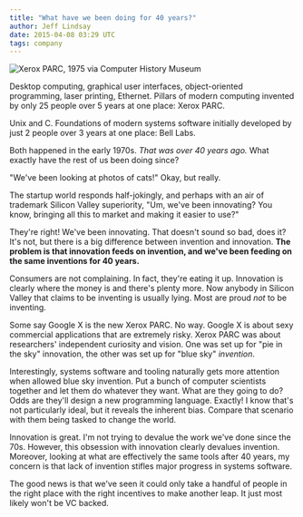 ```yaml
---
title: "What have we been doing for 40 years?"
author: Jeff Lindsay
date: 2015-04-08 03:29 UTC
tags: company
---
```

<img src="/images/xerox_parc_1975.jpg" title="Xerox PARC, 1975 via Computer History Museum" />

Desktop computing, graphical user interfaces, object-oriented programming, laser printing, Ethernet. Pillars of modern computing invented by only 25 people over 5 years at one place: Xerox PARC.

Unix and C. Foundations of modern systems software initially developed by just 2 people over 3 years at one place: Bell Labs.

Both happened in the early 1970s. *That was over 40 years ago.* What exactly have the rest of us been doing since?

"We've been looking at photos of cats!" Okay, but really.

The startup world responds half-jokingly, and perhaps with an air of trademark Silicon Valley superiority, "Um, we've been innovating? You know, bringing all this to market and making it easier to use?"

They're right! We've been innovating. That doesn't sound so bad, does it? It's not, but there is a big difference between invention and innovation. **The problem is that innovation feeds on invention, and we've been feeding on the same inventions for 40 years.**

Consumers are not complaining. In fact, they're eating it up. Innovation is clearly where the money is and there's plenty more. Now anybody in Silicon Valley that claims to be inventing is usually lying. Most are proud *not* to be inventing.

Some say Google X is the new Xerox PARC. No way. Google X is about sexy commercial applications that are extremely risky. Xerox PARC was about researchers' independent curiosity and vision. One was set up for "pie in the sky" innovation, the other was set up for "blue sky" *invention*.

Interestingly, systems software and tooling naturally gets more attention when allowed blue sky invention. Put a bunch of computer scientists together and let them do whatever they want. What are they going to do? Odds are they'll design a new programming language. Exactly! I know that's not particularly ideal, but it reveals the inherent bias. Compare that scenario with them being tasked to change the world.

Innovation is great. I'm not trying to devalue the work we've done since the 70s. However, this obsession with innovation clearly devalues invention. Moreover, looking at what are effectively the same tools after 40 years, my concern is that lack of invention stifles major progress in systems software.

The good news is that we've seen it could only take a handful of people in the right place with the right incentives to make another leap. It just most likely won't be VC backed.

